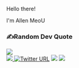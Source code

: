 


Hello there! 

I'm Allen MeoU
### ✍️Random Dev Quote
![](https://quotes-github-readme.vercel.app/api?type=horizontal&theme=radical)
<br>
<a href=https://www.linkedin.com/in/huytrandev/> <img src="https://img.shields.io/badge/-LinkedIn-0e76a8?style=plastic&logo=linkedIn">  [![Twitter URL](https://img.shields.io/twitter/url/https/twitter.com/realallenmeou.svg?style=social&label=Follow%20%40realallenmeou)](https://twitter.com/realallenmeou)  </a> <img src="https://komarev.com/ghpvc/?username=allen-meou&color=blue">   <img src="https://img.shields.io/static/v1?label=%F0%9F%8C%9F&message=Love%20coding&style=style=flat&color=red">
